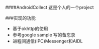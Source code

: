 ####AndroidCollect 这是个人的一个project

###实现的功能
- 基于okhttp的使用
- 参考google sample 写的备忘录
- 进程间通信(IPC)Messenger和AIDL